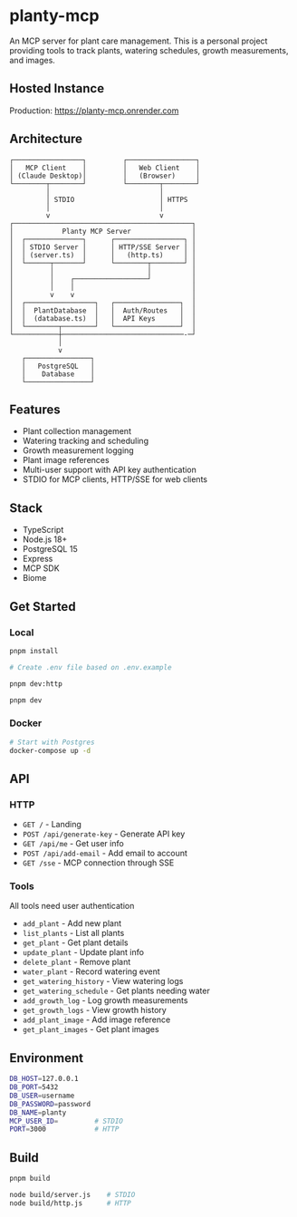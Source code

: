 # planty-mcp

An MCP server for plant care management. This is a personal project providing tools to track plants, watering schedules, growth measurements, and images.

## Hosted Instance

Production: https://planty-mcp.onrender.com

## Architecture

```
┌─────────────────┐         ┌─────────────────┐
│   MCP Client    │         │   Web Client    │
│ (Claude Desktop)│         │   (Browser)     │
└────────┬────────┘         └────────┬────────┘
         │                           │
         │ STDIO                     │ HTTPS
         │                           │
         v                           v
┌────────────────────────────────────────────┐
│            Planty MCP Server               │
│  ┌──────────────┐      ┌─────────────────┐ │
│  │ STDIO Server │      │ HTTP/SSE Server │ │
│  │ (server.ts)  │      │   (http.ts)     │ │
│  └──────┬───────┘      └────────┬────────┘ │
│         │                       │          │
│         │    ┌──────────────────┘          │
│         │    │                             │
│         v    v                             │
│  ┌─────────────────┐   ┌────────────────┐  │
│  │  PlantDatabase  │   │  Auth/Routes   │  │
│  │  (database.ts)  │   │  API Keys      │  │
│  └────────┬────────┘   └────────────────┘  │
└───────────┼──────────────────────────────-─┘
            │
            v
   ┌────────────────┐
   │   PostgreSQL   │
   │    Database    │
   └────────────────┘
```

## Features

- Plant collection management
- Watering tracking and scheduling
- Growth measurement logging
- Plant image references
- Multi-user support with API key authentication
- STDIO for MCP clients, HTTP/SSE for web clients

## Stack

- TypeScript
- Node.js 18+
- PostgreSQL 15
- Express
- MCP SDK
- Biome

## Get Started

### Local

```bash
pnpm install

# Create .env file based on .env.example

pnpm dev:http

pnpm dev
```

### Docker

```bash
# Start with Postgres
docker-compose up -d
```

## API

### HTTP

- `GET /` - Landing
- `POST /api/generate-key` - Generate API key
- `GET /api/me` - Get user info
- `POST /api/add-email` - Add email to account
- `GET /sse` - MCP connection through SSE

### Tools

All tools need user authentication

- `add_plant` - Add new plant
- `list_plants` - List all plants
- `get_plant` - Get plant details
- `update_plant` - Update plant info
- `delete_plant` - Remove plant
- `water_plant` - Record watering event
- `get_watering_history` - View watering logs
- `get_watering_schedule` - Get plants needing water
- `add_growth_log` - Log growth measurements
- `get_growth_logs` - View growth history
- `add_plant_image` - Add image reference
- `get_plant_images` - Get plant images

## Environment

```bash
DB_HOST=127.0.0.1
DB_PORT=5432
DB_USER=username
DB_PASSWORD=password
DB_NAME=planty
MCP_USER_ID=         # STDIO
PORT=3000            # HTTP
```

## Build

```bash
pnpm build

node build/server.js    # STDIO
node build/http.js      # HTTP
```
